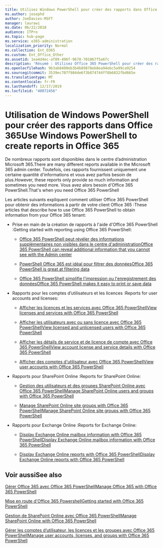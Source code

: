```yaml
---
title: Utilisez Windows PowerShell pour créer des rapports dans Office 365
ms.author: josephd
author: JoeDavies-MSFT
manager: laurawi
ms.date: 06/22/2018
audience: ITPro
ms.topic: hub-page
ms.service: o365-administration
localization_priority: Normal
ms.collection: Ent_O365
ms.custom: Ent_Office_Other
ms.assetid: 1ea4d4ec-af89-496f-9678-701867f5a6fc
description: 'Résumé : Utilisez Office 365 PowerShell pour créer des rapports que vous ne pouvez pas produire dans le centre d’administration Microsoft 365.'
ms.openlocfilehash: 9b3ab8490eb3b4b89878eb8ea94ebc5a99ca9254
ms.sourcegitcommit: 3539ec707f984de6f3b874744ff8b6832fbd665e
ms.translationtype: MT
ms.contentlocale: fr-FR
ms.lasthandoff: 12/17/2019
ms.locfileid: "40072456"
---
```

# <a name="use-windows-powershell-to-create-reports-in-office-365"></a><span data-ttu-id="7a26a-103">Utilisation de Windows PowerShell pour créer des rapports dans Office 365</span><span class="sxs-lookup"><span data-stu-id="7a26a-103">Use Windows PowerShell to create reports in Office 365</span></span>

<span data-ttu-id="7a26a-104">De nombreux rapports sont disponibles dans le centre d’administration Microsoft 365.</span><span class="sxs-lookup"><span data-stu-id="7a26a-104">There are many different reports available in the Microsoft 365 admin center.</span></span> <span data-ttu-id="7a26a-105">Toutefois, ces rapports fournissent uniquement une certaine quantité d'informations et vous avez parfois besoin de plus.</span><span class="sxs-lookup"><span data-stu-id="7a26a-105">However, these reports only provide so much information and sometimes you need more.</span></span> <span data-ttu-id="7a26a-106">Vous avez alors besoin d'Office 365 PowerShell.</span><span class="sxs-lookup"><span data-stu-id="7a26a-106">That's when you need Office 365 PowerShell</span></span>
  
<span data-ttu-id="7a26a-107">Les articles suivants expliquent comment utiliser Office 365 PowerShell pour obtenir des informations à partir de votre client Office 365 :</span><span class="sxs-lookup"><span data-stu-id="7a26a-107">These articles that describe how to use Office 365 PowerShell to obtain information from your Office 365 tenant:</span></span>
  
- <span data-ttu-id="7a26a-108">Prise en main de la création de rapports à l'aide d'Office 365 PowerShell :</span><span class="sxs-lookup"><span data-stu-id="7a26a-108">Getting started with reporting using Office 365 PowerShell:</span></span>
    
  - [<span data-ttu-id="7a26a-109">Office 365 PowerShell peut révéler des informations supplémentaires non visibles dans le centre d'administration</span><span class="sxs-lookup"><span data-stu-id="7a26a-109">Office 365 PowerShell can reveal additional information that you cannot see with the Admin center</span></span>](https://technet.microsoft.com/library/dn568034.aspx#reveal)
    
  - [<span data-ttu-id="7a26a-110">PowerShell Office 365 est idéal pour filtrer des données</span><span class="sxs-lookup"><span data-stu-id="7a26a-110">Office 365 PowerShell is great at filtering data</span></span>](https://technet.microsoft.com/library/dn568034.aspx#filter)
    
  - [<span data-ttu-id="7a26a-111">Office 365 PowerShell simplifie l'impression ou l'enregistrement des données</span><span class="sxs-lookup"><span data-stu-id="7a26a-111">Office 365 PowerShell makes it easy to print or save data</span></span>](https://technet.microsoft.com/library/dn568034.aspx#printsave)
    
- <span data-ttu-id="7a26a-112">Rapports pour les comptes d’utilisateurs et les licences :</span><span class="sxs-lookup"><span data-stu-id="7a26a-112">Reports for user accounts and licenses:</span></span>
    
  - [<span data-ttu-id="7a26a-113">Afficher les licences et les services avec Office 365 PowerShell</span><span class="sxs-lookup"><span data-stu-id="7a26a-113">View licenses and services with Office 365 PowerShell</span></span>](view-licenses-and-services-with-office-365-powershell.md)
    
  - [<span data-ttu-id="7a26a-114">Afficher les utilisateurs avec ou sans licence avec Office 365 PowerShell</span><span class="sxs-lookup"><span data-stu-id="7a26a-114">View licensed and unlicensed users with Office 365 PowerShell</span></span>](view-licensed-and-unlicensed-users-with-office-365-powershell.md)
    
  - [<span data-ttu-id="7a26a-115">Afficher les détails de service et de licence de compte avec Office 365 PowerShell</span><span class="sxs-lookup"><span data-stu-id="7a26a-115">View account license and service details with Office 365 PowerShell</span></span>](view-account-license-and-service-details-with-office-365-powershell.md)
    
  - [<span data-ttu-id="7a26a-116">Afficher des comptes d'utilisateur avec Office 365 PowerShell</span><span class="sxs-lookup"><span data-stu-id="7a26a-116">View user accounts with Office 365 PowerShell</span></span>](view-user-accounts-with-office-365-powershell.md)
    
- <span data-ttu-id="7a26a-117">Rapports pour SharePoint Online :</span><span class="sxs-lookup"><span data-stu-id="7a26a-117">Reports for SharePoint Online:</span></span>
    
  - [<span data-ttu-id="7a26a-118">Gestion des utilisateurs et des groupes SharePoint Online avec Office 365 PowerShell</span><span class="sxs-lookup"><span data-stu-id="7a26a-118">Manage SharePoint Online users and groups with Office 365 PowerShell</span></span>](https://technet.microsoft.com/library/9680af2e-a965-4e62-92ee-da72105c7800.aspx)
    
  - [<span data-ttu-id="7a26a-119">Manage SharePoint Online site groups with Office 365 PowerShell</span><span class="sxs-lookup"><span data-stu-id="7a26a-119">Manage SharePoint Online site groups with Office 365 PowerShell</span></span>](https://technet.microsoft.com/library/122f4099-c78d-4cce-bab0-4343b04596ae.aspx)
    
- <span data-ttu-id="7a26a-120">Rapports pour Exchange Online :</span><span class="sxs-lookup"><span data-stu-id="7a26a-120">Reports for Exchange Online:</span></span>
    
  - [<span data-ttu-id="7a26a-121">Display Exchange Online mailbox information with Office 365 PowerShell</span><span class="sxs-lookup"><span data-stu-id="7a26a-121">Display Exchange Online mailbox information with Office 365 PowerShell</span></span>](https://technet.microsoft.com/library/13843002-56ca-4b75-81c5-84386522b01b.aspx)
    
  - [<span data-ttu-id="7a26a-122">Display Exchange Online reports with Office 365 PowerShell</span><span class="sxs-lookup"><span data-stu-id="7a26a-122">Display Exchange Online reports with Office 365 PowerShell</span></span>](https://technet.microsoft.com/library/4873a063-9fc4-4ed9-826a-6e935fef61d4.aspx)
    
## <a name="see-also"></a><span data-ttu-id="7a26a-123">Voir aussi</span><span class="sxs-lookup"><span data-stu-id="7a26a-123">See also</span></span>

[<span data-ttu-id="7a26a-124">Gérer Office 365 avec Office 365 PowerShell</span><span class="sxs-lookup"><span data-stu-id="7a26a-124">Manage Office 365 with Office 365 PowerShell</span></span>](manage-office-365-with-office-365-powershell.md)
  
[<span data-ttu-id="7a26a-125">Mise en route d'Office 365 Powershell</span><span class="sxs-lookup"><span data-stu-id="7a26a-125">Getting started with Office 365 PowerShell</span></span>](getting-started-with-office-365-powershell.md)
  
[<span data-ttu-id="7a26a-126">Gestion de SharePoint Online avec Office 365 PowerShell</span><span class="sxs-lookup"><span data-stu-id="7a26a-126">Manage SharePoint Online with Office 365 PowerShell</span></span>](manage-sharepoint-online-with-office-365-powershell.md)
  
[<span data-ttu-id="7a26a-127">Gérer les comptes d’utilisateur, les licences et les groupes avec Office 365 PowerShell</span><span class="sxs-lookup"><span data-stu-id="7a26a-127">Manage user accounts, licenses, and groups with Office 365 PowerShell</span></span>](manage-user-accounts-and-licenses-with-office-365-powershell.md)
  
